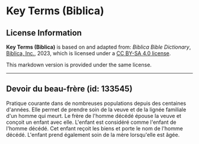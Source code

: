 # Key Terms (Biblica)

## License Information

**Key Terms (Biblica)** is based on and adapted from: _Biblica Bible Dictionary_, [Biblica, Inc.](https://www.biblica.com/), 2023, which is licensed under a [CC BY-SA 4.0 license](https://creativecommons.org/licenses/by-sa/4.0/legalcode.en).

This markdown version is provided under the same license.



--------------------------------

## Devoir du beau-frère (id: 133545)

Pratique courante dans de nombreuses populations depuis des centaines d'années. Elle permet de prendre soin de la veuve et de la lignée familiale d'un homme qui meurt. Le frère de l'homme décédé épouse la veuve et conçoit un enfant avec elle. L'enfant est considéré comme l'enfant de l'homme décédé. Cet enfant reçoit les biens et porte le nom de l'homme décédé. L'enfant prend également soin de la mère lorsqu'elle est âgée.


